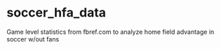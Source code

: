 # soccer_hfa_data
Game level statistics from fbref.com to analyze home field advantage in soccer w/out fans
